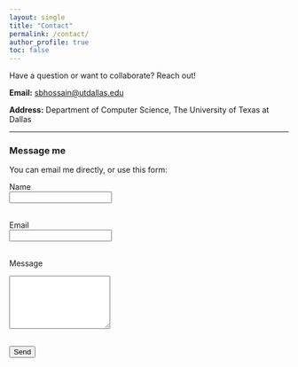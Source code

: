 ```yaml
---
layout: single
title: "Contact"
permalink: /contact/
author_profile: true
toc: false
---
```


Have a question or want to collaborate? Reach out!

**Email:** <sbhossain@utdallas.edu>

**Address:** Department of Computer Science, The University of Texas at Dallas 

---

### Message me
You can email me directly, or use this form:

<form action="https://formspree.io/f/your-id" method="POST">
  <label for="name">Name</label><br/>
  <input type="text" name="name" id="name" required><br/><br/>

  <label for="email">Email</label><br/>
  <input type="email" name="_replyto" id="email" required><br/><br/>

  <label for="message">Message</label><br/>
  <textarea name="message" id="message" rows="6" required></textarea><br/><br/>

  <button type="submit">Send</button>
</form>
